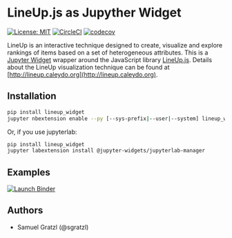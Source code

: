 LineUp.js as Jupyther Widget
============================

[![License: MIT][mit-image]][mit-url] [![CircleCI][ci-image]][ci-url] [![codecov][codecov-image]][codecov-url] 

LineUp is an interactive technique designed to create, visualize and explore rankings of items based on a set of heterogeneous attributes. 
This is a [Jupyter Widget](https://jupyter.org/widgets.html) wrapper around the JavaScript library [LineUp.js](https://github.com/sgratzl/lineupjs). Details about the LineUp visualization technique can be found at [http://lineup.caleydo.org](http://lineup.caleydo.org). 

Installation
------------

```bash
pip install lineup_widget
jupyter nbextension enable --py [--sys-prefix|--user|--system] lineup_widget
```

Or, if you use jupyterlab:

```bash
pip install lineup_widget
jupyter labextension install @jupyter-widgets/jupyterlab-manager
```

Examples
--------

[![Launch Binder][binder-image]][binder-url]

Authors
-------

 * Samuel Gratzl (@sgratzl)


[mit-image]: https://img.shields.io/badge/License-MIT-yellow.svg
[mit-url]: https://opensource.org/licenses/MIT
[binder-image]: https://camo.githubusercontent.com/70c5b4d050d4019f4f20b170d75679a9316ac5e5/687474703a2f2f6d7962696e6465722e6f72672f62616467652e737667
[binder-url]: http://mybinder.org/repo/sgratzl/lineup_widget/examples
[codecov-image]: https://codecov.io/gh/sgratzl/lineup_widget/branch/master/graph/badge.svg
[codecov-url]: https://codecov.io/gh/sgratzl/lineup_widget
[ci-image]: https://circleci.com/gh/sgratzl/lineup_widget.svg?style=shield
[ci-url]: https://circleci.com/gh/sgratzl/lineup_widget

